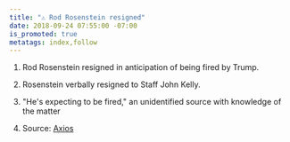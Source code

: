 ```yaml
---
title: "⚠️ Rod Rosenstein resigned"
date: 2018-09-24 07:55:00 -07:00
is_promoted: true
metatags: index,follow
---
```


1. Rod Rosenstein resigned in anticipation of being fired by Trump. 

2. Rosenstein verbally resigned to Staff John Kelly.

3. "He's expecting to be fired," an unidentified source with knowledge of the matter

4. Source: [Axios](https://www.axios.com/rod-rosenstein-resign-justice-department-trump-cf761f4c-fca3-4794-92d4-a56c9e32ff43.html)